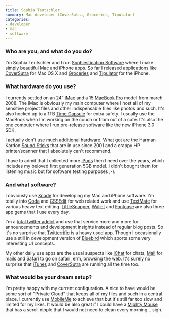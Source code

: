 ```yaml
---
title: Sophia Teutschler
summary: Mac developer (CoverSutra, Groceries, Tipulator)
categories:
- developer
- mac
- software
---
```


### Who are you, and what do you do?

I'm Sophia Teutschler and I run [Sophiestication Software](http://sophiestication.com "Sophia's software website.") where I make simply beautiful Mac and iPhone apps. So far I released applications like [CoverSutra][] for Mac OS X and [Groceries][groceries-ios] and [Tipulator][tipulator-ios] for the iPhone.

### What hardware do you use?

I currently settled on an 24" [iMac][] and a 15 [MacBook Pro][macbook-pro] model from march 2008. The iMac is obviously my main computer where I host all of my sensitive project files and other indispensable files like photos and such. It's also hocked up to a 1TB [Time Capsule][time-capsule] for extra safety. I usually use the MacBook when I'm working on the couch or from out of a café. It's also the one computer where I run pre-release software like the new iPhone 3.0 SDK.

I actually don't use much additional hardware. What got are the Harman Kardon [Sound Sticks][soundsticks] that are in use since 2001 and a crappy HP printer/scanner that I absolutely can't recommend.

I have to admit that I collected more [iPods][ipod] then I need over the years, which includes my beloved first generation 5GB model. I didn't bought them for listening music but for software testing purposes ;-).

### And what software?

I obviously use [Xcode][] for developing my Mac and iPhone software. I'm totally into [Coda][] and [CSSEdit][] for web related work and use [TextMate][] for various heavy text editing. [LittleSnapper][], [Wallet][] and [Fontcase][] are also three app gems that I use every day. 

I'm a [total twitter addict](http://twitter.com/sophiestication "Sophia on Twitter.") and use that service more and more for announcements and development insights instead of regular blog posts. So it's no surprise that [Twitterrific][] is a heavy used app. Though I occasionally use a still in development version of [Bluebird][] which sports some very interesting UI concepts.

My other daily use apps are the usual suspects like [iChat][] for chats, [Mail][] for mails and [Safari][] to go on safari, erm, browsing the web. It's surely no surprise that [iTunes][] and [CoverSutra][] are running all the time too.

### What would be your dream setup?

I'm pretty happy with my current configuration. A nice to have would be some sort of "Private Cloud" that keeps all of my files and such in a central place. I currently use [MobileMe][mobile-me] to achieve that but it's still far too slow and limited for my likes. It would be also great if I could have a [Mighty Mouse][mighty-mouse] that has a scroll nipple that I would not need to clean every morning... sigh.

[imac]: https://www.apple.com/imac/ "An all-in-one computer."
[ipod]: https://www.apple.com/ipod/ "A music player."
[macbook-pro]: https://www.apple.com/macbook-pro/ "A laptop."
[mighty-mouse]: https://en.wikipedia.org/wiki/Apple_Mighty_Mouse "A wireless mouse."
[soundsticks]: https://en.wikipedia.org/wiki/Harman_Kardon#SoundSticks "Swanky-looking computer speakers."
[time-capsule]: https://www.apple.com/airport-time-capsule/ "A WiFi access point and backup system."
[bluebird]: http://bluebirdapp.com/ "A fresh Twitter client for the Mac."
[coda]: https://panic.com/coda/ "A single-window HTML/web tool for the Mac."
[coversutra]: https://www.macworld.com/article/1055171/coversutra.html "An iTunes controller for the Mac."
[cssedit]: https://www.macworld.com/article/1131901/cssedit26.html "A stylesheet editor for the Mac."
[fontcase]: https://blog.sketchapp.com/post/65603011680/retiring-fontcase "A font management tool for the Mac."
[groceries-ios]: http://appcrawlr.com/ios/groceries "A smart shopping list for the iPhone."
[ichat]: https://en.wikipedia.org/wiki/IChat "An AIM/Jabber client included with Mac OS X."
[itunes]: https://www.apple.com/itunes/ "A jukebox application and online store."
[littlesnapper]: https://realmacsoftware.com/ember/ "A screen capture and collection tool for the Mac."
[mail]: https://en.wikipedia.org/wiki/Mail_(application) "The default Mac OS X mail client."
[mobile-me]: https://en.wikipedia.org/wiki/MobileMe "An online 'cloud' service (mail, calendar, etc)."
[safari]: https://www.apple.com/safari/ "A fast web browser."
[textmate]: http://macromates.com/ "A text editor for the Mac."
[tipulator-ios]: https://itunes.apple.com/us/app/tipulator/id284935446 "A tipping calculator for the iPhone."
[twitterrific]: https://twitterrific.com/mac "A Twitter client for the Mac."
[wallet]: http://www.acrylicapps.com/wallet/ "A secure data bucket application for the Mac."
[xcode]: https://en.wikipedia.org/wiki/Xcode "An IDE for Mac developers."
